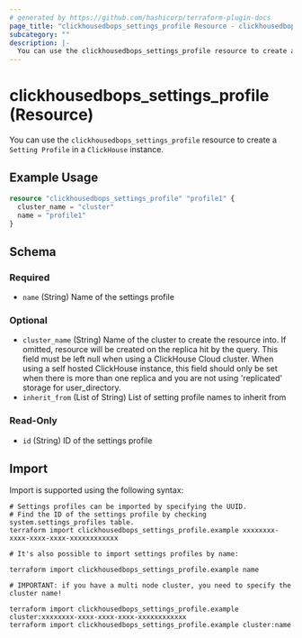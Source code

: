 ```yaml
---
# generated by https://github.com/hashicorp/terraform-plugin-docs
page_title: "clickhousedbops_settings_profile Resource - clickhousedbops"
subcategory: ""
description: |-
  You can use the clickhousedbops_settings_profile resource to create a Setting Profile in a ClickHouse instance.
---
```


# clickhousedbops_settings_profile (Resource)

You can use the `clickhousedbops_settings_profile` resource to create a `Setting Profile` in a `ClickHouse` instance.

## Example Usage

```terraform
resource "clickhousedbops_settings_profile" "profile1" {
  cluster_name = "cluster"
  name = "profile1"
}
```

<!-- schema generated by tfplugindocs -->
## Schema

### Required

- `name` (String) Name of the settings profile

### Optional

- `cluster_name` (String) Name of the cluster to create the resource into. If omitted, resource will be created on the replica hit by the query.
This field must be left null when using a ClickHouse Cloud cluster.
When using a self hosted ClickHouse instance, this field should only be set when there is more than one replica and you are not using 'replicated' storage for user_directory.
- `inherit_from` (List of String) List of setting profile names to inherit from

### Read-Only

- `id` (String) ID of the settings profile

## Import

Import is supported using the following syntax:

```shell
# Settings profiles can be imported by specifying the UUID.
# Find the ID of the settings profile by checking system.settings_profiles table.
terraform import clickhousedbops_settings_profile.example xxxxxxxx-xxxx-xxxx-xxxx-xxxxxxxxxxxx

# It's also possible to import settings profiles by name:

terraform import clickhousedbops_settings_profile.example name

# IMPORTANT: if you have a multi node cluster, you need to specify the cluster name!

terraform import clickhousedbops_settings_profile.example cluster:xxxxxxxx-xxxx-xxxx-xxxx-xxxxxxxxxxxx
terraform import clickhousedbops_settings_profile.example cluster:name
```
